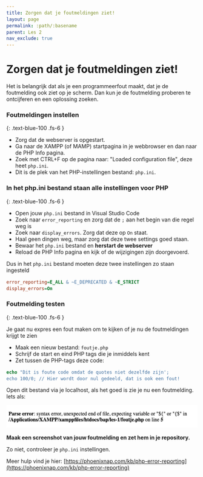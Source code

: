 ```yaml
---
title: Zorgen dat je foutmeldingen ziet!
layout: page
permalink: :path/:basename
parent: Les 2
nav_exclude: true
---
```


# Zorgen dat je foutmeldingen ziet!

Het is belangrijk dat als je een programmeerfout maakt, dat je de foutmelding ook ziet op je scherm.
Dan kun je de foutmelding proberen te ontcijferen en een oplossing zoeken.


### Foutmeldingen instellen
{: .text-blue-100 .fs-6 }

- Zorg dat de webserver is opgestart.
- Ga naar de XAMPP (of MAMP) startpagina in je webbrowser en dan naar de PHP Info pagina.
- Zoek met CTRL+F op de pagina naar: "Loaded configuration file", deze heet `php.ini`.
- Dit is de plek van het PHP-instellingen bestand: `php.ini`.

### In het php.ini bestand staan alle instellingen voor PHP
{: .text-blue-100 .fs-6 }

- Open jouw `php.ini` bestand in Visual Studio Code
- Zoek naar `error_reporting` en zorg dat de `;` aan het begin van die regel weg is
- Zoek naar `display_errors`. Zorg dat deze op `On` staat.
- Haal geen dingen weg, maar zorg dat deze twee settings goed staan.
- Bewaar het `php.ini` bestand en **herstart de webserver**
- Reload de PHP Info pagina en kijk of de wijzigingen zijn doorgevoerd.

Dus in het `php.ini` bestand moeten deze twee instellingen zo staan ingesteld

```ini
error_reporting=E_ALL & ~E_DEPRECATED & ~E_STRICT
display_errors=On
```

### Foutmelding testen
{: .text-blue-100 .fs-6 }

Je gaat nu expres een fout maken om te kijken of je nu de foutmeldingen krijgt te zien

- Maak een nieuw bestand: `foutje.php`
- Schrijf de start en eind PHP tags die je inmiddels kent
- Zet tussen de PHP-tags deze code:

```php
echo "Dit is foute code omdat de quotes niet dezelfde zijn';
echo 100/0; // Hier wordt door nul gedeeld, dat is ook een fout!
```

Open dit bestand via je localhost, als het goed is zie je nu een foutmelding. 
Iets als: 

![Error](images/foutje.jpg)

**Maak een screenshot van jouw foutmelding en zet hem in je repository.**

Zo niet, controleer je `php.ini` instellingen.

Meer hulp vind je hier: [https://phoenixnap.com/kb/php-error-reporting](https://phoenixnap.com/kb/php-error-reporting)

